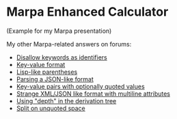 # Marpa Enhanced Calculator
(Example for my Marpa presentation)


My other Marpa-related answers on forums:

 - [Disallow keywords as identifiers](http://stackoverflow.com/questions/27109840/marpa-can-i-explicitly-disallow-keywords-as-identifiers)
 - [Key-value format](http://www.perlmonks.org/?node_id=998258)
 - [Lisp-like parentheses](http://www.perlmonks.org/?node_id=1107117)
 - [Parsing a JSON-like format](http://www.perlmonks.org/?node_id=1112655)
 - [Key-value pairs with optionally quoted values](http://www.perlmonks.org/?node_id=1125350)
 - [Strange XML/JSON like format with multiline attributes](http://www.perlmonks.org/?node_id=1152598)
 - [Using "depth" in the derivation tree](http://www.perlmonks.org/?node_id=1152660)
 - [Split on unquoted space](http://www.perlmonks.org/?node_id=1152722)
